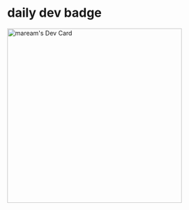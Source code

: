 # daily dev badge
<a href="https://app.daily.dev/maream"><img src="https://api.daily.dev/devcards/b69f5b718c394b22923148d9a302a361.png?r=2y0" width="400" alt="maream's Dev Card"/></a>
